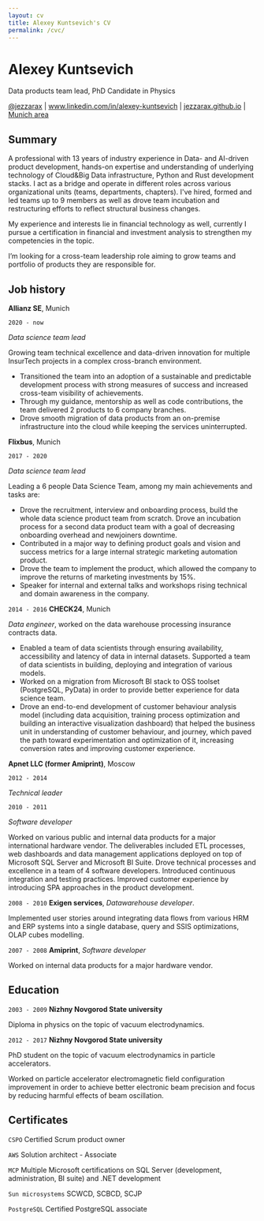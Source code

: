 ```yaml
---
layout: cv
title: Alexey Kuntsevich's CV
permalink: /cvc/
---
```


# Alexey Kuntsevich
Data products team lead, PhD Candidate in Physics

<div id="webaddress">
<a href="https://twitter.com/jezzarax">@jezzarax</a>
| <a href="https://www.linkedin.com/in/alexey-kuntsevich">www.linkedin.com/in/alexey-kuntsevich</a>
| <a href="/blog/">jezzarax.github.io</a>
| <a href="https://goo.gl/maps/jxpZWvSq8uHwnLBC7">Munich area</a>
</div>


## Summary

A professional with 13 years of industry experience in Data- and AI-driven product development, hands-on expertise and understanding of underlying technology of Cloud&Big Data infrastructure, Python and Rust development stacks. I act as a bridge and operate in different roles across various organizational units (teams, departments, chapters).  I've hired, formed and led teams up to 9 members as well as drove team incubation and restructuring efforts to reflect structural business changes. 

My experience and interests lie in financial technology as well, currently I pursue a certification in financial and investment analysis to strengthen my competencies in the topic.

I’m looking for a cross-team leadership role aiming to grow teams and portfolio of products they are responsible for.




## Job history

__Allianz SE__, Munich

`2020 - now`

*Data science team lead*

Growing team technical excellence and data-driven innovation for multiple InsurTech projects in a complex cross-branch environment.

* Transitioned the team into an adoption of a sustainable and predictable development process with strong measures of success and increased cross-team visibility of achievements.
* Through my guidance, mentorship as well as code contributions, the team delivered 2 products to 6 company branches.
* Drove smooth migration of data products from an on-premise infrastructure into the cloud while keeping the services uninterrupted.


__Flixbus__, Munich

`2017 - 2020`

*Data science team lead*

Leading a 6 people Data Science Team, among my main achievements and tasks are:

* Drove the recruitment, interview and onboarding process, build the whole data science product team from scratch. Drove an incubation process for a second data product team with a goal of decreasing onboarding overhead and newjoiners downtime.
* Contributed in a major way to defining product goals and vision and success metrics for a large internal strategic marketing automation product.
* Drove the team to implement the product, which allowed the company to improve the returns of marketing investments by 15%.
* Speaker for internal and external talks and workshops rising technical and domain awareness in the company.


`2014 - 2016`
__CHECK24__, Munich

*Data engineer*, worked on the data warehouse processing insurance contracts data.

* Enabled a team of data scientists through ensuring availability, accessibility and latency of data in internal datasets. Supported a team of data scientists in building, deploying and integration of various models.
* Worked on a migration from Microsoft BI stack to OSS toolset (PostgreSQL, PyData) in order to provide better experience for data science team.
* Drove an end-to-end development of customer behaviour analysis model (including data acquisition, training process optimization and building an interactive visualization dashboard) that helped the business unit in understanding of customer behaviour, and journey, which paved the path toward experimentation and optimization of it, increasing conversion rates and improving customer experience.

__Apnet LLC (former Amiprint)__, Moscow

`2012 - 2014`

*Technical leader*

`2010 - 2011`

*Software developer*

Worked on various public and internal data products for a major international hardware vendor. The deliverables included ETL processes, web dashboards and data management applications deployed on top of Microsoft SQL Server and Microsoft BI Suite. Drove technical processes and excellence in a team of 4 software developers. Introduced continuous integration and testing practices. Improved customer experience by introducing SPA approaches in the product development.

`2008 - 2010`
__Exigen services__, *Datawarehouse developer*. 

Implemented user stories around integrating data flows from various HRM and ERP systems into a single database, query and SSIS optimizations, OLAP cubes modelling.

`2007 - 2008`
__Amiprint__, *Software developer*

Worked on internal data products for a major hardware vendor.



## Education

`2003 - 2009`
__Nizhny Novgorod State university__

Diploma in physics on the topic of vacuum electrodynamics.

`2012 - 2017`
__Nizhny Novgorod State university__

PhD student on the topic of vacuum electrodynamics in particle accelerators.

Worked on particle accelerator electromagnetic field configuration improvement in order to achieve better electronic beam precision and focus by reducing harmful effects of beam oscillation.


## Certificates

`CSPO` Certified Scrum product owner

`AWS` Solution architect - Associate

`MCP` Multiple Microsoft certifications on SQL Server (development, administration, BI suite) and .NET development

`Sun microsystems` SCWCD, SCBCD, SCJP

`PostgreSQL` Certified PostgreSQL associate



<!-- ### Footer

Last updated: February 2020 -->



